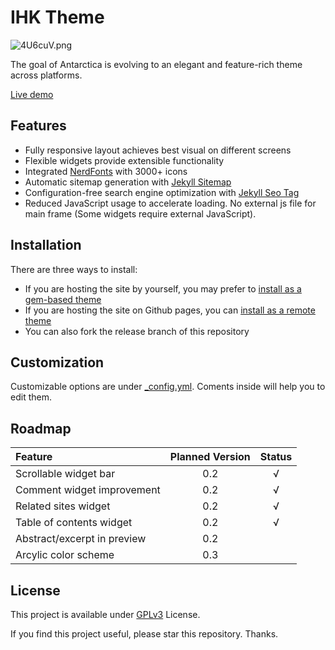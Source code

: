 # IHK Theme
![4U6cuV.png](https://z3.ax1x.com/2021/09/22/4U6cuV.png)

The goal of Antarctica is evolving to an elegant and feature-rich theme across platforms.

[Live demo](https://sdtelectronics.github.io/jekyll-theme-antarctica/)

## Features
* Fully responsive layout achieves best visual on different screens
* Flexible widgets provide extensible functionality
* Integrated [NerdFonts](www.nerdfonts.com) with 3000+ icons
* Automatic sitemap generation with [Jekyll Sitemap](https://github.com/jekyll/jekyll-sitemap)
* Configuration-free search engine optimization with [Jekyll Seo Tag](https://github.com/jekyll/jekyll-seo-tag)
* Reduced JavaScript usage to accelerate loading. No external js file for main frame (Some widgets require external JavaScript).

## Installation
There are three ways to install:
* If you are hosting the site by yourself, you may prefer to [install as a gem-based theme](https://jekyllrb.com/docs/themes/#installing-a-theme)
* If you are hosting the site on Github pages, you can [install as a remote theme](https://github.blog/2017-11-29-use-any-theme-with-github-pages/)
* You can also fork the release branch of this repository

## Customization
Customizable options are under [_config.yml](_config.yml). Coments inside will help you to edit them.

## Roadmap
| Feature                     | Planned Version  | Status |
| :-------------------------- | :--------------: | :----: |
| Scrollable widget bar       | 0.2              | √      |
| Comment widget improvement  | 0.2              | √      |
| Related sites widget        | 0.2              | √      |
| Table of contents widget    | 0.2              | √      |
| Abstract/excerpt in preview | 0.2              |        |
| Arcylic color scheme        | 0.3              |        |

## License
This project is available under [GPLv3](LICENSE) License.

If you find this project useful, please star this repository. Thanks.
